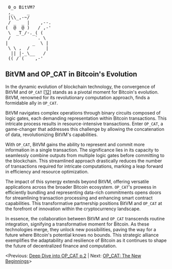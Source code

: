<pre> 0_o BitVM?
 ,_     _
 |\\_,-~/
 / _  _ |    ,--.
(  @  @ )   / ,-'
 \  _T_/-._( (
 /         `. \
|         _  \ |
 \ \ ,  /      |
  || |-_\__   /
 ((_/`(____,-'        
</pre>

## **BitVM and OP_CAT in Bitcoin's Evolution**

In the dynamic evolution of blockchain technology, the convergence of BitVM and `OP_CAT` [[12](https://twitter.com/chainway_xyz/status/1742607389679927659)] stands as a pivotal moment for Bitcoin's evolution. BitVM, renowned for its revolutionary computation approach, finds a formidable ally in ``OP_CAT``.

BitVM navigates complex operations through binary circuits composed of logic gates, each demanding representation within Bitcoin transactions. This intricate process results in resource-intensive transactions. Enter ``OP_CAT``, a game-changer that addresses this challenge by allowing the concatenation of data, revolutionizing BitVM's capabilities.

With ``OP_CAT``, BitVM gains the ability to represent and commit more information in a single transaction. The significance lies in its capacity to seamlessly combine outputs from multiple logic gates before committing to the blockchain. This streamlined approach drastically reduces the number of transactions required for intricate computations, marking a leap forward in efficiency and resource optimization.

The impact of this synergy extends beyond BitVM, offering versatile applications across the broader Bitcoin ecosystem. ``OP_CAT``'s prowess in efficiently bundling and representing data-rich commitments opens doors for streamlining transaction processing and enhancing smart contract capabilities. This transformative partnership positions BitVM and `OP_CAT` at the forefront of innovation within the cryptocurrency landscape.

In essence, the collaboration between BitVM and ``OP_CAT`` transcends routine integration, signifying a transformative moment for Bitcoin. As these technologies merge, they unlock new possibilities, paving the way for a future where Bitcoin's potential knows no bounds. This strategic alliance exemplifies the adaptability and resilience of Bitcoin as it continues to shape the future of decentralized finance and computation.

<Previous: [Deep Dive into OP_CAT p.2](https://github.com/kukuruza7/AliveCats/blob/main/08.%20Deep%20Dive%20into%20OP_CAT%20p.2.md) | Next: [OP_CAT: The New Beginnings](https://github.com/kukuruza7/AliveCats/blob/main/10.%20OP_CAT%3A%20The%20New%20Beginnings.md)>

